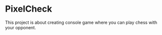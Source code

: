 # PixelCheck
This project is about creating console game where you can play chess with your opponent.
